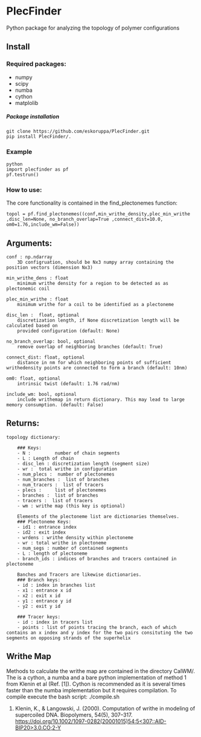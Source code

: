 # PlecFinder
Python package for analyzing the topology of polymer configurations

## Install

### Required packages:
- numpy
- scipy
- numba
- cython
- matplolib

##### Package installation
```
git clone https://github.com/eskoruppa/PlecFinder.git
pip install PlecFinder/.
```

### Example
```
python
import plecfinder as pf
pf.testrun()
```

### How to use:

The core functionality is contained in the find_plectonemes function:

```
topol = pf.find_plectonemes((conf,min_writhe_density,plec_min_writhe ,disc_len=None, no_branch_overlap=True ,connect_dist=10.0, om0=1.76,include_wm=False))
```

Arguments:
----------
    conf : np.ndarray
        3D configruation, should be Nx3 numpy array containing the position vectors (dimension Nx3)

    min_writhe_dens : float   
        minimum writhe density for a region to be detected as as plectonemic coil

    plec_min_writhe : float
        minimum writhe for a coil to be identified as a plectoneme

    disc_len :  float, optional       
        discretization length, if None discretization length will be calculated based on 
        provided configuration (default: None)

    no_branch_overlap: bool, optional
        remove overlap of neighboring branches (default: True)

    connect_dist: float, optional
        distance in nm for which neighboring points of sufficient writhedensity points are connected to form a branch (default: 10nm)

    om0: float, optional
        intrinsic twist (default: 1.76 rad/nm)

    include_wm: bool, optional
        include writhemap in return dictionary. This may lead to large memory consumption. (default: False)

Returns:
----------
    topology dictionary:

        ### Keys:
        - N :         number of chain segments
        - L : Length of chain
        - disc_len : discretization length (segment size)
        - wr :  total writhe in configuration
        - num_plecs :  number of plectonemes
        - num_branches :  list of branches
        - num_tracers :  list of tracers
        - plecs :     list of plectonemes
        - branches :  list of branches
        - tracers :  list of tracers
        - wm : writhe map (this key is optional)

        Elements of the plectoneme list are dictionaries themselves. 
        ### Plectoneme Keys:
        - id1 : entrance index
        - id2 : exit index
        - wrdens : writhe density within plectoneme
        - wr : total writhe in plectoneme
        - num_segs : number of contained segments
        - L : length of plectoneme
        - branch_ids : indices of branches and tracers contained in plectoneme

        Banches and Tracers are likewise dictionaries. 
        ### Branch keys:
        - id : index in branches list
        - x1 : entrance x id
        - x2 : exit x id
        - y1 : entrance y id
        - y2 : exit y id

        ### Tracer keys:
        - id : index in tracers list
        - points : list of points tracing the branch, each of which contains an x index and y index for the two pairs consituting the two segments on opposing strands of the superhelix 


        
## Writhe Map
Methods to calculate the writhe map are contained in the directory CalWM/. The is a cython, a numba and a bare python implementation of method 1 from Klenin et al (Ref. [1]). Cython is recommended as it is several times faster than the numba implementation but it requires compilation. To compile execute the bash script: ./compile.sh


1. Klenin, K., & Langowski, J. (2000). Computation of writhe in modeling of supercoiled DNA. Biopolymers, 54(5), 307–317. [https://doi.org/10.1002/1097-0282(20001015)54:5<307::AID-BIP20>3.0.CO;2-Y](https://doi.org/10.1002/1097-0282(20001015)54:5<307::AID-BIP20>3.0.CO;2-Y)
